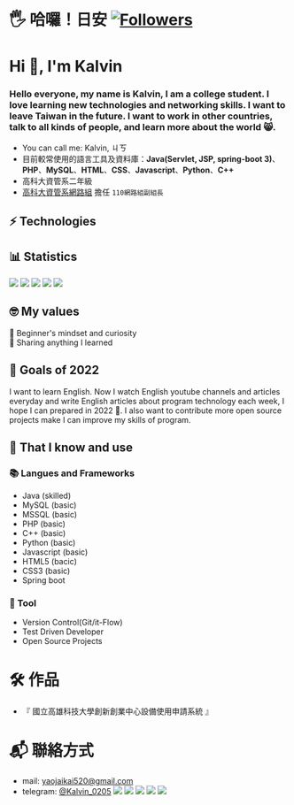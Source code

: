 # 🖐️ 哈囉！日安  [![Followers](https://img.shields.io/github/followers/Kalvin520?style=flat-square)](https://github.com/Kalvin520)  
# Hi 👋, I'm Kalvin
### Hello everyone, my name is Kalvin, I am a college student. I love learning new technologies and networking skills. I want to leave Taiwan in the future. I want to work in other countries, talk to all kinds of people, and learn more about the world 😸.

- You can call me: Kalvin, ㄐㄎ
- 目前較常使用的語言工具及資料庫：**Java(Servlet, JSP, spring-boot 3)**、**PHP**、**MySQL**、**HTML**、**CSS**、**Javascript**、**Python**、**C++**
- 高科大資管系二年級
- [高科大資管系網路組](https://www.facebook.com/NetworksBYTE/?locale=en_GB&paipv=0&eav=AfaGdN4b_9axpBnuB-dmeVHwBwZlBaWVxJcna6oWFCgVntara9Q2bSiNJIzoAmghqVI&_rdr) 擔任 `110網路組副組長`


## ⚡ Technologies


## 📊 Statistics
![](https://github-profile-summary-cards.vercel.app/api/cards/profile-details?username=kalvin520&theme=monokai)
![](https://github-profile-summary-cards.vercel.app/api/cards/repos-per-language?username=kalvin520&theme=monokai)
![](https://github-profile-summary-cards.vercel.app/api/cards/most-commit-language?username=kalvin520&theme=monokai)
![](https://github-profile-summary-cards.vercel.app/api/cards/stats?username=kalvin520&theme=monokai)
![](https://github-profile-summary-cards.vercel.app/api/cards/productive-time?username=kalvin520&theme=monokai)


## 🤓 My values
🍏 Beginner's mindset and curiosity<br>
🙌 Sharing anything I learned<br>

## 🔭 Goals of 2022

I want to learn English. Now I watch English youtube channels and articles everyday and write English articles about program technology each week, I hope I can prepared in 2022 💪. I also want to contribute more open source projects make I can improve my skills of program.

## 🧠 That I know and use
### 📚 Langues and Frameworks
- Java (skilled)
- MySQL (basic)
- MSSQL (basic)
- PHP (basic)
- C++ (basic)
- Python (basic)
- Javascript (basic)
- HTML5 (bacic)
- CSS3 (basic)
- Spring boot

### 🔧 Tool
- Version Control(Git/it-Flow)
- Test Driven Developer
- Open Source Projects

# 🛠 作品
- 『 國立高雄科技大學創新創業中心設備使用申請系統 』

# 📬 聯絡方式
- mail: [yaojaikai520@gmail.com](mailto:yaojaikai520@gmail.com)
- telegram: [@Kalvin_0205](https://t.me/Kalvin_0205)
[![](https://img.shields.io/badge/Gmail-D14836?style=for-the-badge&logo=gmail&logoColor=white)](mailto:yaojaikai520@gmail.com)
[![](https://img.shields.io/badge/Discord-7289DA?style=for-the-badge&logo=discord&logoColor=white)](https://discord.gg/zJfgvwC9Ny)
[![](https://img.shields.io/badge/Facebook-1877F2?style=for-the-badge&logo=facebook&logoColor=white)](https://www.facebook.com/profile.php?id=100006801872461)
[![](https://img.shields.io/badge/GitHub-100000?style=for-the-badge&logo=github&logoColor=white)](https://github.com/Kalvin520)
[![](https://img.shields.io/badge/Instagram-E4405F?style=for-the-badge&logo=instagram&logoColor=white)]()
